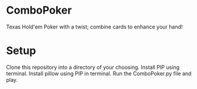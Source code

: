 # ComboPoker
Texas Hold'em Poker with a twist; combine cards to enhance your hand!

# Setup

Clone this repository into a directory of your choosing.
Install PIP using terminal.
Install pillow using PIP in terminal.
Run the ComboPoker.py file and play.
